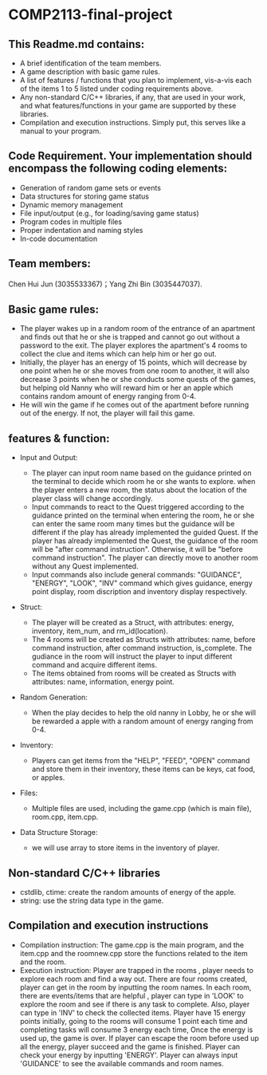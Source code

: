 # COMP2113-final-project
## This Readme.md contains:
- A brief identification of the team members.
- A game description with basic game rules.
- A list of features / functions that you plan to implement, vis-a-vis each of the items 1 to 5 listed under coding requirements above.
- Any non-standard C/C++ libraries, if any, that are used in your work, and what features/functions in your game are supported by these libraries.
- Compilation and execution instructions. Simply put, this serves like a manual to your program.
## Code Requirement. Your implementation should encompass the following coding elements:
- Generation of random game sets or events
- Data structures for storing game status
- Dynamic memory management
- File input/output (e.g., for loading/saving game status)
- Program codes in multiple files
- Proper indentation and naming styles
- In-code documentation
## Team members: 
Chen Hui Jun (3035533367)；Yang Zhi Bin (3035447037).
## Basic game rules: 
- The player wakes up in a random room of the entrance of an apartment and finds out that he or she is trapped and cannot go out without a password to the exit. The player explores the apartment's 4 rooms to collect the clue and items which can help him or her go out. 
- Initially, the player has an energy of 15 points, which will decrease by one point when he or she moves from one room to another, it will also decrease 3 points when he or she conducts some quests of the games, but helping old Nanny who will reward him or her an apple which contains random amount of energy ranging from 0-4.
- He will win the game if he comes out of the apartment before running out of the energy. If not, the player will fail this game. 
## features & function: 
- Input and Output: 
  - The player can input room name based on the guidance printed on the terminal to decide which room he or she wants to explore. when the player enters a new room, the status about the location of the player class will change accordingly.
  - Input commands to react to the Quest triggered according to the guidance printed on the terminal when entering the room, he or she can enter the same room many times but the guidance will be different if the play has already implemented the guided Quest. If the player has already implemented the Quest, the guidance of the room will be "after command instruction". Otherwise, it will be "before command instruction". The player can directly move to another room without any Quest implemented.
  - Input commands also include general commands: "GUIDANCE", "ENERGY", "LOOK", "INV" command which gives guidance, energy point display, room discription and inventory display respectively.

- Struct: 
  - The player will be created as a Struct, with attributes: energy, inventory, item_num, and rm_id(location). 
  - The 4 rooms will be created as Structs with attributes: name, before command instruction, after command instruction, is_complete. The gudiance in the room will instruct the player to input different command and acquire different items.
  - The items obtained from rooms will be created as Structs with attributes: name, information, energy point.

- Random Generation:
  - When the play decides to help the old nanny in Lobby, he or she will be rewarded a apple with a random amount of energy ranging from 0-4.

- Inventory: 
  - Players can get items from the "HELP", "FEED", "OPEN" command and store them in their inventory, these items can be keys, cat food, or apples.

- Files:
  - Multiple files are used, including the game.cpp (which is main file), room.cpp, item.cpp.

- Data Structure Storage:
  - we will use array to store items in the inventory of player.

## Non-standard C/C++ libraries
- cstdlib, ctime: create the random amounts of energy of the apple.
- string: use the string data type in the game.

## Compilation and execution instructions
- Compilation instruction:
  The game.cpp is the main program, and the item.cpp and the roomnew.cpp store the functions related to the item and the room. 
- Execution instruction:
Player are trapped in the rooms , player needs to explore each room and find a way out. 
There are four rooms created, player can get in the room by inputting the room names. In each room, there are events/items that are helpful , player can type in 'LOOK' to explore the room and see if there is any task to complete. Also, player can type in 'INV' to check the collected items.
Player have 15 energy points initially, going to the rooms will consume 1 point each time and completing tasks will consume 3 energy each time, Once the energy is used up, the game is over. If player can escape the room before used up all the energy, player succeed and the game is finished. Player can check your energy by inputting 'ENERGY'.
Player can always input 'GUIDANCE' to see the available commands and room names.


